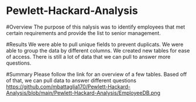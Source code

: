 # Pewlett-Hackard-Analysis

#Overview
The purpose of this nalysis was to identify employees that met certain requirements and provide the list to senior management. 

#Results
We were able to pull unique fields to prevent duplicats.
We were able to group the data by different columns.
We created new tables for ease of access.
There is still a lot of data that we can pull to answer more questions.


#Summary
Please follow the link for an overview of a few tables. Based off of that, we can pull data to answer different questions
https://github.com/mbattaglia170/Pewlett-Hackard-Analysis/blob/main/Pewlett-Hackard-Analysis/EmployeeDB.png 
